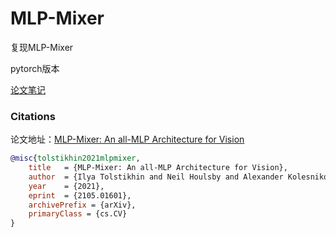 # MLP-Mixer
复现MLP-Mixer

pytorch版本

[论文笔记](https://www.jianshu.com/p/03da01d605ad)

### Citations

论文地址：[MLP-Mixer: An all-MLP Architecture for Vision](https://arxiv.org/pdf/2105.01601v4.pdf)

```bibtex
@misc{tolstikhin2021mlpmixer,
    title   = {MLP-Mixer: An all-MLP Architecture for Vision},
    author  = {Ilya Tolstikhin and Neil Houlsby and Alexander Kolesnikov and Lucas Beyer and Xiaohua Zhai and Thomas Unterthiner and Jessica Yung and Daniel Keysers and Jakob Uszkoreit and Mario Lucic and Alexey Dosovitskiy},
    year    = {2021},
    eprint  = {2105.01601},
    archivePrefix = {arXiv},
    primaryClass = {cs.CV}
}
```
